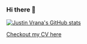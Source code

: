 ### Hi there 👋

[![Justin Vrana's GitHub stats](https://github-readme-stats.vercel.app/api?username=jvrana&count_private=true&show_icons=true&theme=radical)](https://github.com/anuraghazra/github-readme-stats)

[Checkout my CV here](https://jvrana.github.io/markdown-cv/)
